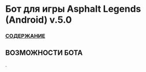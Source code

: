 # __Бот для игры Asphalt Legends (Android) v.5.0__

### [СОДЕРЖАНИЕ](https://github.com/autopilotyoutube/bot-asphalt-legends-android/raw/main/readme.md)  

 ## ВОЗМОЖНОСТИ БОТА

.